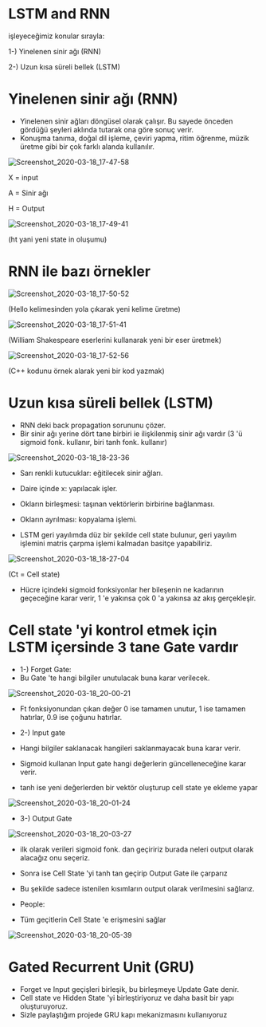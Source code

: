 # LSTM and RNN 

işleyeceğimiz konular sırayla:

1-) Yinelenen sinir ağı (RNN)

2-) Uzun kısa süreli bellek (LSTM)


# Yinelenen sinir ağı (RNN)

* Yinelenen sinir ağları döngüsel olarak çalışır. Bu sayede önceden gördüğü şeyleri aklında tutarak ona göre sonuç verir.
* Konuşma tanıma, doğal dil işleme, çeviri yapma, ritim öğrenme, müzik üretme gibi bir çok farklı alanda kullanılır.

![Screenshot_2020-03-18_17-47-58](https://user-images.githubusercontent.com/54184905/76989085-de8b5a80-6956-11ea-80dc-0089b81a06ac.png)

X = input

A = Sinir ağı

H = Output

![Screenshot_2020-03-18_17-49-41](https://user-images.githubusercontent.com/54184905/76989202-0a0e4500-6957-11ea-8b6f-2e3d9dfd8791.png)

(ht yani yeni state in oluşumu)


# RNN ile bazı örnekler

![Screenshot_2020-03-18_17-50-52](https://user-images.githubusercontent.com/54184905/76989633-bb14df80-6957-11ea-94f0-862776c3f318.png)

(Hello kelimesinden yola çıkarak yeni kelime üretme)

![Screenshot_2020-03-18_17-51-41](https://user-images.githubusercontent.com/54184905/76989635-bbad7600-6957-11ea-91ec-d52df9f38e83.png)

(William Shakespeare eserlerini kullanarak yeni bir eser üretmek)

![Screenshot_2020-03-18_17-52-56](https://user-images.githubusercontent.com/54184905/76989637-bc460c80-6957-11ea-9540-aab4fd4139a9.png)

(C++ kodunu örnek alarak yeni bir kod yazmak)


# Uzun kısa süreli bellek (LSTM)

* RNN deki back propagation sorununu çözer.
* Bir sinir ağı yerine dört tane birbiri ie ilişkilenmiş sinir ağı vardır (3 'ü sigmoid fonk. kullanır, biri tanh fonk. kullanır)

![Screenshot_2020-03-18_18-23-36](https://user-images.githubusercontent.com/54184905/76993369-ca972700-695d-11ea-9efb-e03ef36fa7f1.png)

* Sarı renkli kutucuklar: eğitilecek sinir ağları.
* Daire içinde x: yapılacak işler.
* Okların birleşmesi: taşınan vektörlerin birbirine bağlanması.
* Okların ayrılması: kopyalama işlemi.

* LSTM geri yayılımda düz bir şekilde cell state bulunur, geri yayılım işlemini matris çarpma işlemi kalmadan basitçe yapabiliriz.

![Screenshot_2020-03-18_18-27-04](https://user-images.githubusercontent.com/54184905/76993907-aa1b9c80-695e-11ea-98f9-1790530366bb.png)

(Ct = Cell state)

* Hücre içindeki sigmoid fonksiyonlar her bileşenin ne kadarının geçeceğine karar verir, 1 'e yakınsa çok 0 'a yakınsa az akış gerçekleşir.


# Cell state 'yi kontrol etmek için LSTM içersinde 3 tane Gate vardır

* 1-) Forget Gate:
* Bu Gate 'te hangi bilgiler unutulacak buna karar verilecek.

![Screenshot_2020-03-18_20-00-21](https://user-images.githubusercontent.com/54184905/76994467-79883280-695f-11ea-985e-6e10145e1f33.png)

* Ft fonksiyonundan çıkan değer 0 ise tamamen unutur, 1 ise tamamen hatırlar, 0.9 ise çoğunu hatırlar.


* 2-) Input gate
* Hangi bilgiler saklanacak hangileri saklanmayacak buna karar verir.
* Sigmoid kullanan Input gate hangi değerlerin güncelleneceğine karar verir.
* tanh ise yeni değerlerden bir vektör oluşturup cell state ye ekleme yapar

![Screenshot_2020-03-18_20-01-24](https://user-images.githubusercontent.com/54184905/76995140-79d4fd80-6960-11ea-8804-76378f2e8725.png)


* 3-) Output Gate

![Screenshot_2020-03-18_20-03-27](https://user-images.githubusercontent.com/54184905/76995680-45157600-6961-11ea-834b-c6bd7dbe34fa.png)

* ilk olarak verileri sigmoid fonk. dan geçiririz burada neleri output olarak alacağız onu seçeriz.
* Sonra ise Cell State 'yi tanh tan geçirip Output Gate ile çarparız
* Bu şekilde sadece istenilen kısımların output olarak verilmesini sağlarız.


* People:
* Tüm geçitlerin Cell State 'e erişmesini sağlar

![Screenshot_2020-03-18_20-05-39](https://user-images.githubusercontent.com/54184905/76995865-9160b600-6961-11ea-932c-df01810e6018.png)

# Gated Recurrent Unit (GRU)

* Forget ve Input geçişleri birleşik, bu birleşmeye Update Gate denir.
* Cell state ve Hidden State 'yi birleştiriyoruz ve daha basit bir yapı oluşturuyoruz.
* Sizle paylaştığım projede GRU kapı mekanizmasını kullanıyoruz

